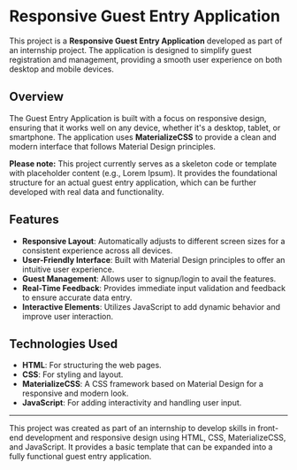 # Responsive Guest Entry Application

This project is a **Responsive Guest Entry Application** developed as part of an internship project. The application is designed to simplify guest registration and management, providing a smooth user experience on both desktop and mobile devices.

## Overview

The Guest Entry Application is built with a focus on responsive design, ensuring that it works well on any device, whether it's a desktop, tablet, or smartphone. The application uses **MaterializeCSS** to provide a clean and modern interface that follows Material Design principles.

**Please note:** This project currently serves as a skeleton code or template with placeholder content (e.g., Lorem Ipsum). It provides the foundational structure for an actual guest entry application, which can be further developed with real data and functionality.

## Features

- **Responsive Layout**: Automatically adjusts to different screen sizes for a consistent experience across all devices.
- **User-Friendly Interface**: Built with Material Design principles to offer an intuitive user experience.
- **Guest Management**: Allows user to signup/login to avail the features.
- **Real-Time Feedback**: Provides immediate input validation and feedback to ensure accurate data entry.
- **Interactive Elements**: Utilizes JavaScript to add dynamic behavior and improve user interaction.

## Technologies Used

- **HTML**: For structuring the web pages.
- **CSS**: For styling and layout.
- **MaterializeCSS**: A CSS framework based on Material Design for a responsive and modern look.
- **JavaScript**: For adding interactivity and handling user input.

---

This project was created as part of an internship to develop skills in front-end development and responsive design using HTML, CSS, MaterializeCSS, and JavaScript. It provides a basic template that can be expanded into a fully functional guest entry application.

